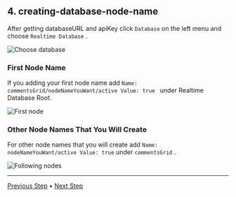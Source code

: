 ## 4. creating-database-node-name

After getting databaseURL and apiKey click `Database` on the left menu and choose `Realtime Database` .

![Choose database](https://github.com/TugayYaldiz/vue-comment-grid/blob/master/docs/img/creating-node-names/choose-db.gif?raw=true)

### First Node Name

If you adding your first node name add `Name: commentsGrid/nodeNameYouWant/active Value: true ` under Realtime Database Root.

![First node](https://github.com/TugayYaldiz/vue-comment-grid/blob/master/docs/img/creating-node-names/first-node.gif?raw=true)

### Other Node Names That You Will Create

For other node names that you will create add `Name: nodeNameYouWant/active Value: true` under `commentsGrid` .

![Following nodes](https://github.com/TugayYaldiz/vue-comment-grid/blob/master/docs/img/creating-node-names/following-nodes.gif?raw=true)

---
[Previous Step](https://github.com/TugayYaldiz/vue-comment-grid/blob/master/docs/get-base-url-api-key.md) • [Next Step](https://github.com/TugayYaldiz/vue-comment-grid/blob/master/docs/database-rules.md)
